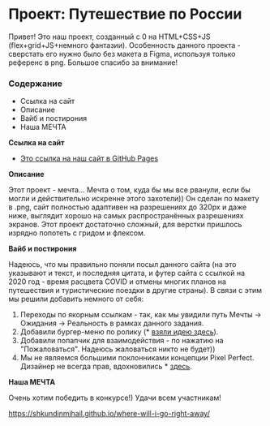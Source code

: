 # Проект: Путешествие по России
Привет! Это наш проект, созданный с 0 на HTML+CSS+JS (flex+grid+JS+немного фантазии).
Особенность данного проекта - сверстать его нужно было без макета в Figma, используя только референс в png.
Большое спасибо за внимание!

### Содержание
* Ссылка на сайт
* Описание
* Вайб и постирония
* Наша МЕЧТА

**Ссылка на сайт**

* [Это ссылка на наш сайт в GitHub Pages](https://shkundinmihail.github.io/where-will-i-go-right-away)

**Описание**

Этот проект - мечта... 
Мечта о том, куда бы мы все рванули, если бы могли и действительно искренне этого захотели))
Он сделан по макету в .png, сайт полностью адаптивен на разрешениях до 320px и даже ниже, выглядит хорошо на самых распространённых разрешениях экранов.
Этот проект достаточно сложный, для верстки пришлось изрядно попотеть с гридом и флексом.

**Вайб и постирония**

Надеюсь, что мы правильно поняли посыл данного сайта (на это указывают и текст, и последняя цитата, и футер сайта с ссылкой на 2020 год - время расцвета COVID и отмены многих планов на путешествия и туристические поездки в другие страны). 
В связи с этим мы решили добавить немного от себя:
1) Переходы по якорным ссылкам - так, как мы увидили путь Мечты -> Ожидания -> Реальность в рамках данного задания.
2) Добавили бургер-меню по ролику (* [взяли идею здесь]( https://www.youtube.com/watch?v=zs1r8yafTE8)).
3) Добавили попапчик для взаимодействия - по нажатию на "Пожаловаться". Надеюсь жаловаться никто не будет))
4) Мы не являемся большими поклонниками концепции Pixel Perfect. Дизайнер не всегда прав, вдохновились * [здесь](https://www.youtube.com/watch?v=ZLWhCL_w0hc).

**Наша МЕЧТА**

Очень хотим победить в конкурсе!) Удачи всем участникам!

https://shkundinmihail.github.io/where-will-i-go-right-away/